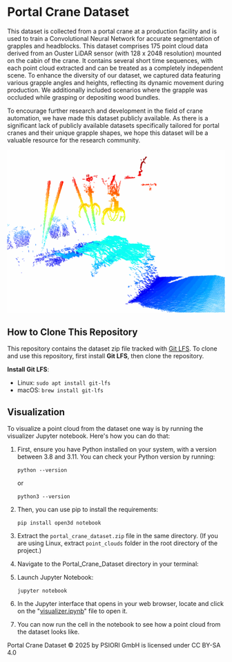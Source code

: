 # Portal Crane Dataset

This dataset is collected from a portal crane at a production facility and is used to train a Convolutional Neural Network for accurate segmentation of grapples and headblocks. This dataset comprises 175 point cloud data derived from an Ouster LiDAR sensor (with 128 x 2048 resolution) mounted on the cabin of the crane. It contains several short time sequences, with each point cloud extracted and can be treated as a completely independent scene. To enhance the diversity of our dataset, we captured data featuring various grapple angles and heights, reflecting its dynamic movement during production. We additionally included scenarios where the grapple was occluded while grasping or depositing wood bundles.

To encourage further research and development in the field of crane automation, we have made this dataset publicly available. As there is a significant lack of publicly available datasets specifically tailored for portal cranes and their unique grapple shapes, we hope this dataset will be a valuable resource for the research community.

![Dataset Visualization](./visualization.gif)

## How to Clone This Repository
This repository contains the dataset zip file tracked with [Git LFS](https://git-lfs.github.com/). To clone and use this repository, first install **Git LFS**, then clone the repository.

**Install Git LFS**:
   - Linux: `sudo apt install git-lfs`
   - macOS: `brew install git-lfs`

## Visualization
To visualize a point cloud from the dataset one way is by running the visualizer Jupyter notebook. Here's how you can do that:

1. First, ensure you have Python installed on your system, with a version between 3.8 and 3.11. You can check your Python version by running:
   ```
   python --version
   ```
   or
   ```
   python3 --version
   ```   
2. Then, you can use pip to install the requirements:
   ```
   pip install open3d notebook
   ```
3. Extract the `portal_crane_dataset.zip` file in the same directory. (If you are using Linux, extract `point_clouds` folder in the root directory of the project.)

4. Navigate to the Portal_Crane_Dataset directory in your terminal:

5. Launch Jupyter Notebook:
   ```
   jupyter notebook
   ```
6. In the Jupyter interface that opens in your web browser, locate and click on the "[visualizer.ipynb](./visualizer.ipynb)" file to open it.

7. You can now run the cell in the notebook to see how a point cloud from the dataset looks like. 



Portal Crane Dataset © 2025 by PSIORI GmbH is licensed under CC BY-SA 4.0 
